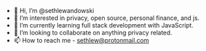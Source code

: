 - 👋 Hi, I’m @sethlewandowski
- 👀 I’m interested in privacy, open source, personal finance, and js. 
- 🌱 I’m currently learning full stack development with JavaScript.
- 💞️ I’m looking to collaborate on anything privacy related. 
- 📫 How to reach me - sethlew@protonmail.com

<!---
sethlewandowski/sethlewandowski is a ✨ special ✨ repository because its `README.md` (this file) appears on your GitHub profile.
You can click the Preview link to take a look at your changes.
--->
